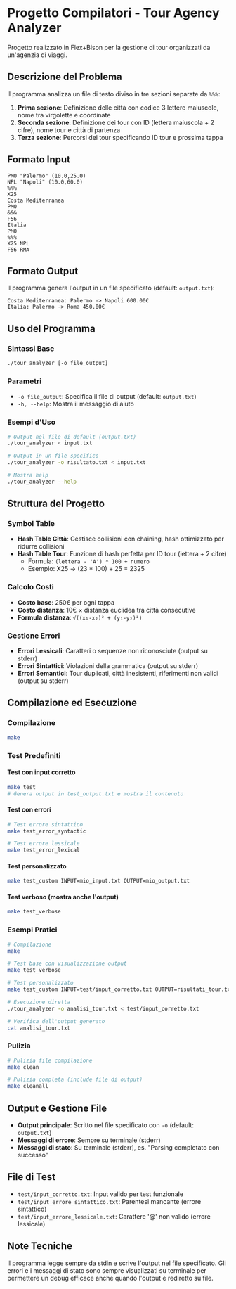 # Progetto Compilatori - Tour Agency Analyzer

Progetto realizzato in Flex+Bison per la gestione di tour organizzati da un'agenzia di viaggi.

## Descrizione del Problema

Il programma analizza un file di testo diviso in tre sezioni separate da `%%%`:

1. **Prima sezione**: Definizione delle città con codice 3 lettere maiuscole, nome tra virgolette e coordinate
2. **Seconda sezione**: Definizione dei tour con ID (lettera maiuscola + 2 cifre), nome tour e città di partenza
3. **Terza sezione**: Percorsi dei tour specificando ID tour e prossima tappa

## Formato Input

```
PMO "Palermo" (10.0,25.0)
NPL "Napoli" (10.0,60.0)
%%%
X25
Costa Mediterranea
PMO
&&&
F56
Italia
PMO
%%%
X25 NPL
F56 RMA
```

## Formato Output

Il programma genera l'output in un file specificato (default: `output.txt`):

```
Costa Mediterranea: Palermo -> Napoli 600.00€
Italia: Palermo -> Roma 450.00€
```

## Uso del Programma

### Sintassi Base
```bash
./tour_analyzer [-o file_output]
```

### Parametri
- `-o file_output`: Specifica il file di output (default: `output.txt`)
- `-h, --help`: Mostra il messaggio di aiuto

### Esempi d'Uso
```bash
# Output nel file di default (output.txt)
./tour_analyzer < input.txt

# Output in un file specifico
./tour_analyzer -o risultato.txt < input.txt

# Mostra help
./tour_analyzer --help
```

## Struttura del Progetto

### Symbol Table
- **Hash Table Città**: Gestisce collisioni con chaining, hash ottimizzato per ridurre collisioni
- **Hash Table Tour**: Funzione di hash perfetta per ID tour (lettera + 2 cifre)
  - Formula: `(lettera - 'A') * 100 + numero`
  - Esempio: X25 → (23 * 100) + 25 = 2325

### Calcolo Costi
- **Costo base**: 250€ per ogni tappa
- **Costo distanza**: 10€ × distanza euclidea tra città consecutive
- **Formula distanza**: `√((x₁-x₂)² + (y₁-y₂)²)`

### Gestione Errori
- **Errori Lessicali**: Caratteri o sequenze non riconosciute (output su stderr)
- **Errori Sintattici**: Violazioni della grammatica (output su stderr)
- **Errori Semantici**: Tour duplicati, città inesistenti, riferimenti non validi (output su stderr)

## Compilazione ed Esecuzione

### Compilazione
```bash
make
```

### Test Predefiniti

#### Test con input corretto
```bash
make test
# Genera output in test_output.txt e mostra il contenuto
```

#### Test con errori
```bash
# Test errore sintattico
make test_error_syntactic

# Test errore lessicale  
make test_error_lexical
```

#### Test personalizzato
```bash
make test_custom INPUT=mio_input.txt OUTPUT=mio_output.txt
```

#### Test verboso (mostra anche l'output)
```bash
make test_verbose
```

### Esempi Pratici

```bash
# Compilazione
make

# Test base con visualizzazione output
make test_verbose

# Test personalizzato
make test_custom INPUT=test/input_corretto.txt OUTPUT=risultati_tour.txt

# Esecuzione diretta
./tour_analyzer -o analisi_tour.txt < test/input_corretto.txt

# Verifica dell'output generato
cat analisi_tour.txt
```

### Pulizia

```bash
# Pulizia file compilazione
make clean

# Pulizia completa (include file di output)
make cleanall
```

## Output e Gestione File

- **Output principale**: Scritto nel file specificato con `-o` (default: `output.txt`)
- **Messaggi di errore**: Sempre su terminale (stderr)
- **Messaggi di stato**: Su terminale (stderr), es. "Parsing completato con successo"

## File di Test

- `test/input_corretto.txt`: Input valido per test funzionale
- `test/input_errore_sintattico.txt`: Parentesi mancante (errore sintattico)
- `test/input_errore_lessicale.txt`: Carattere '@' non valido (errore lessicale)

## Note Tecniche

Il programma legge sempre da stdin e scrive l'output nel file specificato. Gli errori e i messaggi di stato sono sempre visualizzati su terminale per permettere un debug efficace anche quando l'output è rediretto su file.
